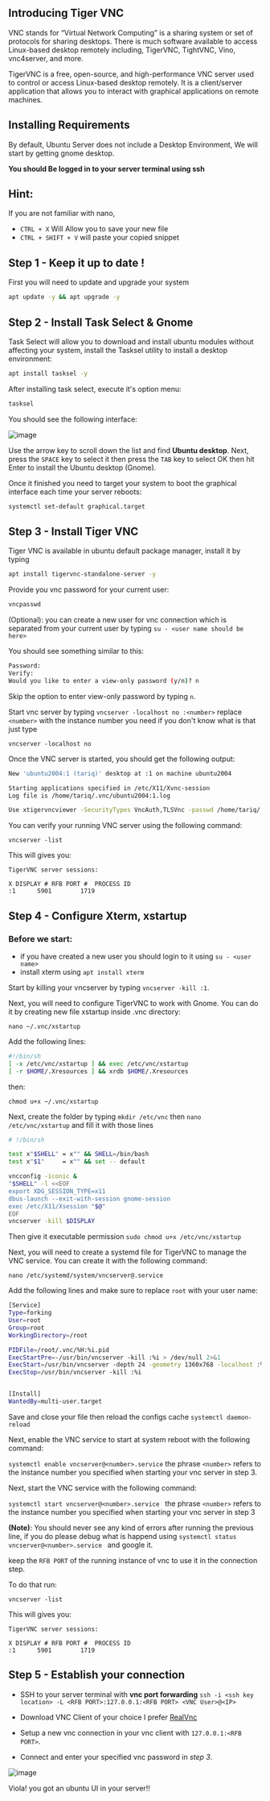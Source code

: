 ## Introducing Tiger VNC

VNC stands for “Virtual Network Computing” is a sharing system or set of protocols for sharing desktops. There is much software available to access Linux-based desktop remotely including, TigerVNC, TightVNC, Vino, vnc4server, and more.

TigerVNC is a free, open-source, and high-performance VNC server used to control or access Linux-based desktop remotely. It is a client/server application that allows you to interact with graphical applications on remote machines.

## Installing Requirements

By default, Ubuntu Server does not include a Desktop Environment, We will start by getting gnome desktop.

**You should Be logged in to your server terminal using ssh** 

## Hint:

If you are not familiar with nano, 

* `CTRL + X` Will Allow you to save your new file
* `CTRL + SHIFT + V` will paste your copied snippet

## Step 1 - Keep it up to date !

First you will need to update and upgrade your system

```bash
apt update -y && apt upgrade -y 
```

## Step 2 - Install Task Select & Gnome

Task Select will allow you to download and install ubuntu modules without affecting your system, install the Tasksel utility to install a desktop environment:

```bash
apt install tasksel -y 
```

After installing task select, execute it's option menu:

```bash
tasksel 
```

You should see the following interface:

![image](https://user-images.githubusercontent.com/11979856/124403138-1d544800-dd35-11eb-8664-64ed357badf7.png)

Use the arrow key to scroll down the list and find **Ubuntu desktop**. Next, press the `SPACE` key to select it then press the `TAB` key to select OK then hit Enter to install the Ubuntu desktop (Gnome).

Once it finished you need to target your system to boot the graphical interface each time your server reboots:

```bash
systemctl set-default graphical.target  
```

## Step 3 - Install Tiger VNC

Tiger VNC is available in ubuntu default package manager, install it by typing 

```bash
apt install tigervnc-standalone-server -y 
```

Provide you vnc password for your current user:

```bash
vncpasswd 
```

(Optional): you can create a new user for vnc connection which is separated from your current user by typing ``` su - <user name should be here> ```

You should see something similar to this:

```bash
Password:
Verify:
Would you like to enter a view-only password (y/n)? n 
```

Skip the option to enter view-only password by typing `n`.

Start vnc server by typing ``` vncserver -localhost no :<number> ``` replace `<number>` with the instance number you need if you don't know what is that just type

``` vncserver -localhost no ```

Once the VNC server is started, you should get the following output:

```bash
New 'ubuntu2004:1 (tariq)' desktop at :1 on machine ubuntu2004

Starting applications specified in /etc/X11/Xvnc-session
Log file is /home/tariq/.vnc/ubuntu2004:1.log

Use xtigervncviewer -SecurityTypes VncAuth,TLSVnc -passwd /home/tariq/.vnc/passwd ubuntu2004:1 to connect to the VNC server.
```

You can verify your running VNC server using the following command:

``` vncserver -list ```

This will gives you:

```console
TigerVNC server sessions:

X DISPLAY #	RFB PORT #	PROCESS ID
:1		5901		1719
```

## Step 4 - Configure Xterm, xstartup

### Before we start: 
* if you have created a new user you should login to it using ```su - <user name>```
* install xterm using `apt install xterm`


Start by killing your vncserver by typing ``` vncserver -kill :1 ```.

Next, you will need to configure TigerVNC to work with Gnome. You can do it by creating new file xstartup inside .vnc directory:

```nano ~/.vnc/xstartup```

Add the following lines:

```bash
#!/bin/sh
[ -x /etc/vnc/xstartup ] && exec /etc/vnc/xstartup
[ -r $HOME/.Xresources ] && xrdb $HOME/.Xresources
```
then:

``` chmod u+x ~/.vnc/xstartup ```

Next, create the folder by typing `mkdir /etc/vnc` then `nano /etc/vnc/xstartup` and fill it with those lines

```bash
# !/bin/sh

test x"$SHELL" = x"" && SHELL=/bin/bash
test x"$1"     = x"" && set -- default

vncconfig -iconic &
"$SHELL" -l <<EOF
export XDG_SESSION_TYPE=x11
dbus-launch --exit-with-session gnome-session
exec /etc/X11/Xsession "$@"
EOF
vncserver -kill $DISPLAY
```

Then give it executable permission ```sudo chmod u+x /etc/vnc/xstartup```

Next, you will need to create a systemd file for TigerVNC to manage the VNC service. You can create it with the following command:

``` nano /etc/systemd/system/vncserver@.service ```

Add the following lines and make sure to replace `root` with your user name:

```bash
[Service]
Type=forking
User=root
Group=root
WorkingDirectory=/root

PIDFile=/root/.vnc/%H:%i.pid
ExecStartPre=-/usr/bin/vncserver -kill :%i > /dev/null 2>&1
ExecStart=/usr/bin/vncserver -depth 24 -geometry 1360x768 -localhost :%i
ExecStop=/usr/bin/vncserver -kill :%i


[Install]
WantedBy=multi-user.target
```

Save and close your file then reload the configs cache ``` systemctl daemon-reload ```

Next, enable the VNC service to start at system reboot with the following command:

```systemctl enable vncserver@<number>.service``` the phrase `<number>` refers to the instance number you specified when starting your vnc server in step 3.

Next, start the VNC service with the following command:

``` systemctl start vncserver@<number>.service  ```  the phrase `<number>` refers to the instance number you specified when starting your vnc server in step 3

**(Note)**: You should never see any kind of errors after running the previous line, if you do please debug what is happend using ``` systemctl status vncserver@<number>.service  ``` and google it.

keep the `RFB PORT` of the running instance of vnc to use it in the connection step.

To do that run:

``` vncserver -list ```

This will gives you:

```console
TigerVNC server sessions:

X DISPLAY #	RFB PORT #	PROCESS ID
:1		5901		1719
```

## Step 5 - Establish your connection

- SSH to your server terminal with **vnc port forwarding**  ```ssh -i <ssh key location> -L <RFB PORT>:127.0.0.1:<RFB PORT> <VNC User>@<IP>```

- Download VNC Client of your choice I prefer [RealVnc](https://www.realvnc.com/en/connect/download/viewer/)

- Setup a new vnc connection in your vnc client with ```127.0.0.1:<RFB PORT>```.

- Connect and enter your specified vnc password in *step 3*.

![image](https://user-images.githubusercontent.com/11979856/124404971-7031fd80-dd3d-11eb-838a-923d5b342c63.png)

Viola! you got an ubuntu UI in your server!!
